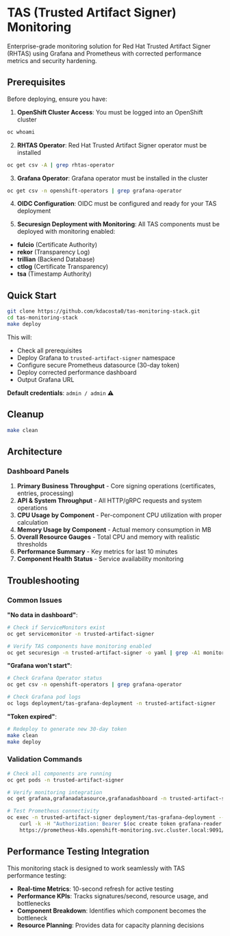 # TAS (Trusted Artifact Signer) Monitoring

Enterprise-grade monitoring solution for Red Hat Trusted Artifact Signer (RHTAS) using Grafana and Prometheus with corrected performance metrics and security hardening.

## Prerequisites

Before deploying, ensure you have:

1. **OpenShift Cluster Access**: You must be logged into an OpenShift cluster
```bash
oc whoami
```

2. **RHTAS Operator**: Red Hat Trusted Artifact Signer operator must be installed
```bash
oc get csv -A | grep rhtas-operator
```


3. **Grafana Operator**: Grafana operator must be installed in the cluster
```bash
oc get csv -n openshift-operators | grep grafana-operator
```

4. **OIDC Configuration**: OIDC must be configured and ready for your TAS deployment

5. **Securesign Deployment with Monitoring**: All TAS components must be deployed with monitoring enabled:
- **fulcio** (Certificate Authority)
- **rekor** (Transparency Log)  
- **trillian** (Backend Database)
- **ctlog** (Certificate Transparency)
- **tsa** (Timestamp Authority)

## Quick Start
```bash
git clone https://github.com/kdacosta0/tas-monitoring-stack.git
cd tas-monitoring-stack
make deploy
```
This will:
- Check all prerequisites
- Deploy Grafana to `trusted-artifact-signer` namespace
- Configure secure Prometheus datasource (30-day token)
- Deploy corrected performance dashboard
- Output Grafana URL

**Default credentials**: `admin / admin` ⚠️

## Cleanup
```bash
make clean
```

## Architecture

### **Dashboard Panels**
1. **Primary Business Throughput** - Core signing operations (certificates, entries, processing)
2. **API & System Throughput** - All HTTP/gRPC requests and system operations  
3. **CPU Usage by Component** - Per-component CPU utilization with proper calculation
4. **Memory Usage by Component** - Actual memory consumption in MB
5. **Overall Resource Gauges** - Total CPU and memory with realistic thresholds
6. **Performance Summary** - Key metrics for last 10 minutes
7. **Component Health Status** - Service availability monitoring

## Troubleshooting

### Common Issues

**"No data in dashboard"**:
```bash
# Check if ServiceMonitors exist
oc get servicemonitor -n trusted-artifact-signer

# Verify TAS components have monitoring enabled
oc get securesign -n trusted-artifact-signer -o yaml | grep -A1 monitoring
```

**"Grafana won't start"**:
```bash
# Check Grafana Operator status
oc get csv -n openshift-operators | grep grafana-operator

# Check Grafana pod logs
oc logs deployment/tas-grafana-deployment -n trusted-artifact-signer
```

**"Token expired"**:
```bash
# Redeploy to generate new 30-day token
make clean
make deploy
```

### Validation Commands
```bash
# Check all components are running
oc get pods -n trusted-artifact-signer

# Verify monitoring integration
oc get grafana,grafanadatasource,grafanadashboard -n trusted-artifact-signer

# Test Prometheus connectivity
oc exec -n trusted-artifact-signer deployment/tas-grafana-deployment -- \
    curl -k -H "Authorization: Bearer $(oc create token grafana-reader -n trusted-artifact-signer)" \
    https://prometheus-k8s.openshift-monitoring.svc.cluster.local:9091/api/v1/query?query=up
```

## Performance Testing Integration

This monitoring stack is designed to work seamlessly with TAS performance testing:

- **Real-time Metrics**: 10-second refresh for active testing
- **Performance KPIs**: Tracks signatures/second, resource usage, and bottlenecks
- **Component Breakdown**: Identifies which component becomes the bottleneck
- **Resource Planning**: Provides data for capacity planning decisions

